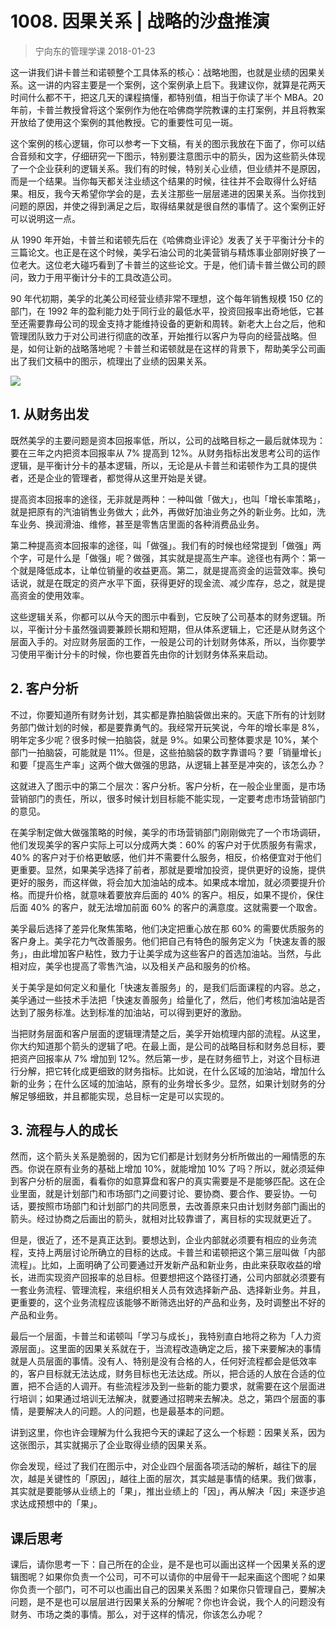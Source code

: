 # 1008. 因果关系 | 战略的沙盘推演
> 宁向东的管理学课
2018-01-23

这一讲我们讲卡普兰和诺顿整个工具体系的核心：战略地图，也就是业绩的因果关系。这一讲的内容主要是一个案例，这个案例承上启下。我建议你，就算是花两天时间什么都不干，把这几天的课程搞懂，都特别值，相当于你读了半个 MBA。20 年前，卡普兰教授曾将这个案例作为他在哈佛商学院教课的主打案例，并且将教案开放给了使用这个案例的其他教授。它的重要性可见一斑。

这个案例的核心逻辑，你可以参考一下文稿，有关的图示我放在下面了，你可以结合音频和文字，仔细研究一下图示，特别要注意图示中的箭头，因为这些箭头体现了一个企业获利的逻辑关系。我们有的时候，特别关心业绩，但业绩并不是原因，而是一个结果。当你每天都关注业绩这个结果的时候，往往并不会取得什么好结果。相反，我今天希望你学会的是，去关注那些一层层递进的因果关系。当你找到问题的原因，并使之得到满足之后，取得结果就是很自然的事情了。这个案例正好可以说明这一点。

从 1990 年开始，卡普兰和诺顿先后在《哈佛商业评论》发表了关于平衡计分卡的三篇论文。也正是在这个时候，美孚石油公司的北美营销与精炼事业部刚好换了一位老大。这位老大碰巧看到了卡普兰的这些论文。于是，他们请卡普兰做公司的顾问，致力于用平衡计分卡的工具改造公司。

90 年代初期，美孚的北美公司经营业绩非常不理想，这个每年销售规模 150 亿的部门，在 1992 年的盈利能力处于同行业的最低水平，投资回报率出奇地低，它甚至还需要靠母公司的现金支持才能维持设备的更新和周转。新老大上台之后，他和管理团队致力于对公司进行彻底的改革，开始推行以客户为导向的经营战略。但是，如何让新的战略落地呢？卡普兰和诺顿就是在这样的背景下，帮助美孚公司画出了我们文稿中的图示，梳理出了业绩的因果关系。

![](https://raw.githubusercontent.com/dalong0514/selfstudy/master/图片链接/宁向东/2019014.jpg)

## 1. 从财务出发
既然美孚的主要问题是资本回报率低，所以，公司的战略目标之一最后就体现为：要在三年之内把资本回报率从 7% 提高到 12%。从财务指标出发思考公司的运作逻辑，是平衡计分卡的基本逻辑，所以，无论是从卡普兰和诺顿作为工具的提供者，还是企业的管理者，都觉得从这里开始是关键。

提高资本回报率的途径，无非就是两种：一种叫做「做大」，也叫「增长率策略」，就是把原有的汽油销售业务做大；此外，再做好加油业务之外的新业务。比如，洗车业务、换润滑油、维修，甚至是零售店里面的各种消费品业务。

第二种提高资本回报率的途径，叫「做强」。我们有的时候也经常提到「做强」两个字，可是什么是「做强」呢？做强，其实就是提高生产率。途径也有两个：第一个就是降低成本，让单位销量的收益更高。第二，就是提高资金的运营效率。换句话说，就是在既定的资产水平下面，获得更好的现金流、减少库存，总之，就是提高资金的使用效率。

这些逻辑关系，你都可以从今天的图示中看到，它反映了公司基本的财务逻辑。所以，平衡计分卡虽然强调要兼顾长期和短期，但从体系逻辑上，它还是从财务这个层面入手的。对应财务层面的工作，一般是公司的计划财务体系，所以，当你要学习使用平衡计分卡的时候，你也要首先由你的计划财务体系来启动。

## 2. 客户分析
不过，你要知道所有财务计划，其实都是靠拍脑袋做出来的。天底下所有的计划财务部门做计划的时候，都是要靠勇气的。我经常开玩笑说，今年的增长率是 8%，明年定多少呢？很多时候一拍脑袋，就是 9%。如果公司整体要求是 10%，某个部门一拍脑袋，可能就是 11%。但是，这些拍脑袋的数字靠谱吗？要「销量增长」和要「提高生产率」这两个做大做强的思路，从逻辑上甚至是冲突的，该怎么办？

这就进入了图示中的第二个层次：客户分析。客户分析，在一般企业里面，是市场营销部门的责任，所以，很多时候计划目标能不能实现，一定要考虑市场营销部门的意见。

在美孚制定做大做强策略的时候，美孚的市场营销部门刚刚做完了一个市场调研，他们发现美孚的客户实际上可以分成两大类：60% 的客户对于优质服务有需求，40% 的客户对于价格更敏感，他们并不需要什么服务，相反，价格便宜对于他们更重要。显然，如果美孚选择了前者，那就是要增加投资，提供更好的设施，提供更好的服务，而这样做，将会加大加油站的成本。如果成本增加，就必须要提升价格。而提升价格，就意味着要放弃后面的 40% 的客户。相反，如果不提价，保住后面 40% 的客户，就无法增加前面 60% 的客户的满意度。这就需要一个取舍。

美孚最后选择了差异化聚焦策略，他们决定把重心放在那 60% 的需要优质服务的客户身上。美孚花力气改善服务。他们把自己有特色的服务定义为「快速友善的服务」，由此增加客户粘性，致力于让美孚成为这些客户的首选加油站。当然，与此相对应，美孚也提高了零售汽油，以及相关产品和服务的价格。
 
关于美孚是如何定义和量化「快速友善服务」的，是我们后面课程的内容。总之，美孚通过一些技术手法把「快速友善服务」给量化了，然后，他们考核加油站是否达到了服务标准。达到标准的加油站，可以得到更好的激励。

当把财务层面和客户层面的逻辑理清楚之后，美孚开始梳理内部的流程。从这里，你大约知道那个箭头的逻辑了吧。在最上面，是公司的战略目标和财务总目标，要把资产回报率从 7% 增加到 12%。然后第一步，是在财务细节上，对这个目标进行分解，把它转化成更细致的财务指标。比如说，在什么区域的加油站，增加什么新的业务；在什么区域的加油站，原有的业务增长多少。显然，如果计划财务的分解足够细致，并且都能实现，总目标一定是可以实现的。

## 3. 流程与人的成长
然而，这个箭头关系是脆弱的，因为它们都是计划财务分析所做出的一厢情愿的东西。你说在原有业务的基础上增加 10%，就能增加 10% 了吗？所以，就必须延伸到客户分析的层面，看看你的如意算盘和客户的真实需要是不是能够匹配。这在企业里面，就是计划部门和市场部门之间要讨论、要协商、要合作、要妥协。一句话，要按照市场部门和计划部门的共同愿景，去改善原来只由计划财务部门画出的箭头。经过协商之后画出的箭头，就相对比较靠谱了，离目标的实现就更近了。

但是，很近了，还不是真正达到。要想达到，企业内部就必须要有相应的业务流程，支持上两层讨论所确立的目标的达成。卡普兰和诺顿把这个第三层叫做「内部流程」。比如，上面明确了公司要通过开发新产品和新业务，由此来获取收益的增长，进而实现资产回报率的总目标。但要想把这个路径打通，公司内部就必须要有一套业务流程、管理流程，来组织相关人员有效选择新产品、选择新业务。并且，更重要的，这个业务流程应该能够不断筛选出好的产品和业务，及时调整出不好的产品和业务。

最后一个层面，卡普兰和诺顿叫「学习与成长」，我特别直白地将之称为「人力资源层面」。这里面的因果关系就在于，当流程改造确定之后，接下来要解决的事情就是人员层面的事情。没有人、特别是没有合格的人，任何好流程都会是低效率的，客户目标就无法达成，财务目标也无法达成。所以，把合适的人放在合适的位置，把不合适的人调开。有些流程涉及到一些新的能力要求，就需要在这个层面进行培训；如果通过培训无法解决，就要通过招聘来去解决。总之，第四个层面的事情，是要解决人的问题。人的问题，也是最基本的问题。

讲到这里，你也许会理解为什么我把今天的课起了这么一个标题：因果关系，因为这张图示，其实就揭示了企业取得业绩的因果关系。

你会发现，经过了我们在图示中，对企业四个层面各项活动的解析，越往下的层次，越是关键性的「原因」，越往上面的层次，其实越是事情的结果。我们做事，其实就是要能够从业绩上的「果」，推出业绩上的「因」，再从解决「因」来逐步追求达成预想中的「果」。

## 课后思考
课后，请你思考一下：自己所在的企业，是不是也可以画出这样一个因果关系的逻辑图呢？如果你负责一个公司，可不可以请你的中层骨干一起来画这个图呢？如果你负责一个部门，可不可以也画出自己的因果关系图？如果你只管理自己，要解决问题，是不是也可以层层进行因果关系的分解呢？你也许会说，我个人的问题没有财务、市场之类的事情。那么，对于这样的情况，你该怎么办呢？



